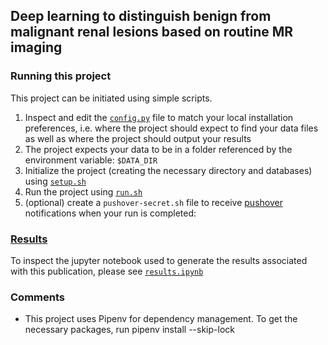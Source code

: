 ## Deep learning to distinguish benign from malignant renal lesions based on routine MR imaging
### Running this project

This project can be initiated using simple scripts. 

1. Inspect and edit the [`config.py`](./config.py) file to match your local installation preferences, i.e. where the project should expect to find your data files as well as where the project should output your results
2. The project expects your data to be in a folder referenced by the environment variable: `$DATA_DIR`
3. Initialize the project (creating the necessary directory and databases) using [`setup.sh`](./setup.sh)
4. Run the project using [`run.sh`](./run.sh)
5. (optional) create a `pushover-secret.sh` file to receive [pushover](https://pushover.net/) notifications when your run is completed: 

### [Results](./results.ipynb)
To inspect the jupyter notebook used to generate the results associated with this publication, please see [`results.ipynb`](./results.ipynb)

### Comments
- This project uses Pipenv for dependency management. To get the necessary packages, run pipenv install --skip-lock
